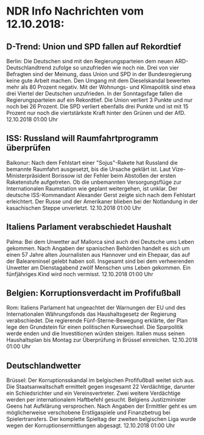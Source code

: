# NDR Info Nachrichten vom 12.10.2018:


## D-Trend: Union und SPD fallen auf Rekordtief
Berlin: Die Deutschen sind mit den Regierungsparteien dem neuen ARD-Deutschlandtrend zufolge so unzufrieden wie noch nie. Drei von vier Befragten sind der Meinung, dass Union und SPD in der Bundesregierung keine gute Arbeit machen. Den Umgang mit dem Dieselskandal bewerten mehr als 80 Prozent negativ. Mit der Wohnungs- und Klimapolitik sind etwa drei Viertel der Deutschen unzufrieden. In der Sonntagsfage fallen die Regierungsparteien auf ein Rekordtief. Die Union verliert 3 Punkte und nur noch bei 26 Prozent. Die SPD verliert ebenfalls drei Punkte und ist mit 15 Prozent nur noch die viertstärkste Kraft hinter den Grünen und der AfD. 12.10.2018 01:00 Uhr 

## ISS: Russland will Raumfahrtprogramm überprüfen
Baikonur: Nach dem Fehlstart einer "Sojus"-Rakete hat Russland die bemannte Raumfahrt ausgesetzt, bis die Ursache geklärt ist. Laut Vize-Ministerpräsident Borissow ist der Fehler beim Abstoßen der ersten Raketenstufe aufgetreten. Ob die unbemannten Versorgungsflüge zur Internationalen Raumstation wie geplant weitergehen, ist unklar. Der deutsche ISS-Kommandant Alexander Gerst zeigte sich nach dem Fehlstart erleichtert. Der Russe und der Amerikaner blieben bei der Notlandung in der kasachischen Steppe unverletzt. 12.10.2018 01:00 Uhr 

## Italiens Parlament verabschiedet Haushalt
Palma: Bei dem Unwetter auf Mallorca sind auch drei Deutsche ums Leben gekommen. Nach Angaben der spanischen Behörden handelt es sich um einen 57 Jahre alten Journalisten aus Hannover und ein Ehepaar, das auf der Baleareninsel gelebt haben soll. Insgesamt sind bei dem verheerenden Unwetter am Dienstagabend zwölf Menschen ums Leben gekommen. Ein fünfjähriges Kind wird noch vermisst. 12.10.2018 01:00 Uhr 

## Belgien: Korruptionsverdacht im Profifußball
Rom: Italiens Parlament hat ungeachtet der Warnungen der EU und des Internationalen Währungsfonds das Haushaltsgesetz der Regierung verabschiedet. Die regierende Fünf-Sterne-Bewegung erklärte, der Plan lege den Grundstein für einen politischen Kurswechsel. Die Sparpolitik werde enden und die Investitionen würden steigen. Italien muss seinen Haushaltsplan bis Montag zur Überprüfung in Brüssel einreichen. 12.10.2018 01:00 Uhr 

## Deutschlandwetter
Brüssel: Der Korruptionsskandal im belgischen Profifußball weitet sich aus. Die Staatsanwaltschaft ermittelt gegen insgesamt 22 Verdächtige, darunter ein Schiedsrichter und ein Vereinsvertreter. Zwei weitere Verdächtige werden per internationalem Haftbefehl gesucht. Belgiens Justizminister Geens hat Aufklärung versprochen. Nach Angaben der Ermittler geht es um möglicherweise verschobene Erstligaspiele und Finanzbetrug bei Spielertransfers. Der komplette Spieltag der zweiten belgischen Liga wurde wegen der Korruptionsermittlungen abgesagt. 12.10.2018 01:00 Uhr 
